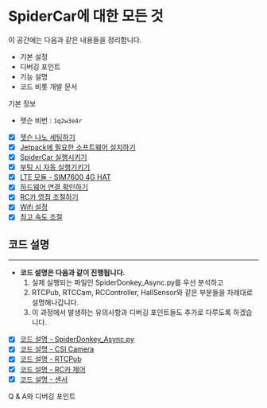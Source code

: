 # SpiderCar에 대한 모든 것

이 공간에는 다음과 같은 내용들을 정리합니다.

- 기본 설정
- 디버깅 포인트
- 기능 설명
- 코드 비롯 개발 문서

기본 정보

- 젯슨 비번 : `1q2w3e4r`

- [x] [젯슨 나노 세팅하기](https://github.com/teamgrit-lab/spidercar-tutorial/blob/main/%EC%A0%AF%EC%8A%A8%20%EB%82%98%EB%85%B8%20%EC%84%B8%ED%8C%85%ED%95%98%EA%B8%B0.md)
- [x] [Jetpack에 필요한 소프트웨어 설치하기](https://github.com/teamgrit-lab/spidercar-tutorial/blob/main/Jetpack%EC%97%90%20%ED%95%84%EC%9A%94%ED%95%9C%20%EC%86%8C%ED%94%84%ED%8A%B8%EC%9B%A8%EC%96%B4%20%EC%84%A4%EC%B9%98%ED%95%98%EA%B8%B0.md)
- [x] [SpiderCar 실행시키기](https://github.com/teamgrit-lab/spidercar-tutorial/blob/main/SpiderCar%20%EC%8B%A4%ED%96%89%EC%8B%9C%ED%82%A4%EA%B8%B0.md)
- [x] [부팅 시 자동 실행기키기](https://github.com/teamgrit-lab/spidercar-tutorial/blob/main/%EB%B6%80%ED%8C%85%20%EC%8B%9C%20%EC%9E%90%EB%8F%99%20%EC%8B%A4%ED%96%89%EA%B8%B0%ED%82%A4%EA%B8%B0.md)
- [x] [LTE 모듈 - SIM7600 4G HAT](https://github.com/teamgrit-lab/spidercar-tutorial/blob/main/LTE%20%EB%AA%A8%EB%93%88%20-%20SIM7600%204G%20HAT.md)
- [x] [하드웨어 연결 확인하기](https://github.com/teamgrit-lab/spidercar-tutorial/blob/main/%ED%95%98%EB%93%9C%EC%9B%A8%EC%96%B4%20%EC%97%B0%EA%B2%B0%20%ED%99%95%EC%9D%B8%ED%95%98%EA%B8%B0.md)
- [x] [RC카 영점 조절하기](https://github.com/teamgrit-lab/spidercar-tutorial/blob/main/RC%EC%B9%B4%20%EC%98%81%EC%A0%90%20%EC%A1%B0%EC%A0%88%ED%95%98%EA%B8%B0.md)
- [x] [Wifi 설정](https://github.com/teamgrit-lab/spidercar-tutorial/blob/main/Wifi%20%EC%84%A4%EC%A0%95.md)
- [x] [최고 속도 조절](https://github.com/teamgrit-lab/spidercar-tutorial/blob/main/%EC%B5%9C%EA%B3%A0%20%EC%86%8D%EB%8F%84%20%EC%A1%B0%EC%A0%88.md)

## 코드 설명

---

- **코드 설명은 다음과 같이 진행됩니다.**
    1. 실제 실행되는 파일인 SpiderDonkey_Async.py를 우선 분석하고
    2. RTCPub, RTCCam, RCController, HallSensor와 같은 부분들을 차례대로 설명해나갑니다.
    3. 이 과정에서 발생하는 유의사항과 디버깅 포인트들도 추가로 다루도록 하겠습니다.

- [x] [코드 설명 - SpiderDonkey_Async.py](https://github.com/teamgrit-lab/spidercar-tutorial/blob/main/%EC%BD%94%EB%93%9C%20%EC%84%A4%EB%AA%85%20-%20SpiderDonkey_Async%20py.md)
- [x] [코드 설명 - CSI Camera](https://github.com/teamgrit-lab/spidercar-tutorial/blob/main/%EC%BD%94%EB%93%9C%20%EC%84%A4%EB%AA%85%20-%20CSI%20Camera.md)
- [x] [코드 설명 - RTCPub](https://github.com/teamgrit-lab/spidercar-tutorial/blob/main/%EC%BD%94%EB%93%9C%20%EC%84%A4%EB%AA%85%20-%20RTCPub.md)
- [x] [코드 설명 - RC카 제어](https://github.com/teamgrit-lab/spidercar-tutorial/blob/main/%EC%BD%94%EB%93%9C%20%EC%84%A4%EB%AA%85%20-%20RC%EC%B9%B4%20%EC%A0%9C%EC%96%B4.md)
- [x] [코드 설명 - 센서](https://github.com/teamgrit-lab/spidercar-tutorial/blob/main/%EC%BD%94%EB%93%9C%20%EC%84%A4%EB%AA%85%20-%20%EC%84%BC%EC%84%9C.md)

Q & A와  디버깅 포인트

